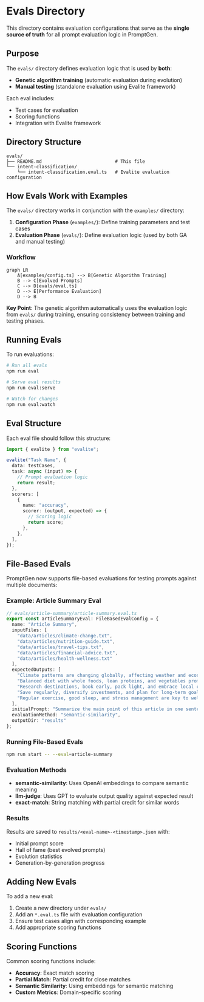 # Evals Directory

This directory contains evaluation configurations that serve as the **single source of truth** for all prompt evaluation logic in PromptGen.

## Purpose

The `evals/` directory defines evaluation logic that is used by **both**:

- **Genetic algorithm training** (automatic evaluation during evolution)
- **Manual testing** (standalone evaluation using Evalite framework)

Each eval includes:

- Test cases for evaluation
- Scoring functions
- Integration with Evalite framework

## Directory Structure

```
evals/
├── README.md                           # This file
└── intent-classification/
    └── intent-classification.eval.ts   # Evalite evaluation configuration
```

## How Evals Work with Examples

The `evals/` directory works in conjunction with the `examples/` directory:

1. **Configuration Phase** (`examples/`): Define training parameters and test cases
2. **Evaluation Phase** (`evals/`): Define evaluation logic (used by both GA and manual testing)

### Workflow

```mermaid
graph LR
    A[examples/config.ts] --> B[Genetic Algorithm Training]
    B --> C[Evolved Prompts]
    C --> D[evals/eval.ts]
    D --> E[Performance Evaluation]
    D --> B
```

**Key Point**: The genetic algorithm automatically uses the evaluation logic from `evals/` during training, ensuring consistency between training and testing phases.

## Running Evals

To run evaluations:

```bash
# Run all evals
npm run eval

# Serve eval results
npm run eval:serve

# Watch for changes
npm run eval:watch
```

## Eval Structure

Each eval file should follow this structure:

```typescript
import { evalite } from "evalite";

evalite("Task Name", {
  data: testCases,
  task: async (input) => {
    // Prompt evaluation logic
    return result;
  },
  scorers: [
    {
      name: "accuracy",
      scorer: (output, expected) => {
        // Scoring logic
        return score;
      },
    },
  ],
});
```

## File-Based Evals

PromptGen now supports file-based evaluations for testing prompts against multiple documents:

### Example: Article Summary Eval

```typescript
// evals/article-summary/article-summary.eval.ts
export const articleSummaryEval: FileBasedEvalConfig = {
  name: "Article Summary",
  inputFiles: [
    "data/articles/climate-change.txt",
    "data/articles/nutrition-guide.txt", 
    "data/articles/travel-tips.txt",
    "data/articles/financial-advice.txt",
    "data/articles/health-wellness.txt"
  ],
  expectedOutputs: [
    "Climate patterns are changing globally, affecting weather and ecosystems",
    "Balanced diet with whole foods, lean proteins, and vegetables promotes health",
    "Research destinations, book early, pack light, and embrace local culture",
    "Save regularly, diversify investments, and plan for long-term goals",
    "Regular exercise, good sleep, and stress management are key to wellness"
  ],
  initialPrompt: "Summarize the main point of this article in one sentence",
  evaluationMethod: "semantic-similarity",
  outputDir: "results"
};
```

### Running File-Based Evals

```bash
npm run start -- --eval=article-summary
```

### Evaluation Methods

- **semantic-similarity**: Uses OpenAI embeddings to compare semantic meaning
- **llm-judge**: Uses GPT to evaluate output quality against expected result
- **exact-match**: String matching with partial credit for similar words

### Results

Results are saved to `results/<eval-name>-<timestamp>.json` with:
- Initial prompt score
- Hall of fame (best evolved prompts)
- Evolution statistics
- Generation-by-generation progress

## Adding New Evals

To add a new eval:

1. Create a new directory under `evals/`
2. Add an `*.eval.ts` file with evaluation configuration
3. Ensure test cases align with corresponding example
4. Add appropriate scoring functions

## Scoring Functions

Common scoring functions include:

- **Accuracy**: Exact match scoring
- **Partial Match**: Partial credit for close matches
- **Semantic Similarity**: Using embeddings for semantic matching
- **Custom Metrics**: Domain-specific scoring
